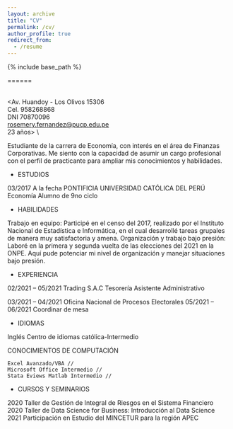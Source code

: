 ```yaml
---
layout: archive
title: "CV"
permalink: /cv/
author_profile: true
redirect_from:
  - /resume
---
```


{% include base_path %}


======

<Rosemery Fernandez Sanchez>  \
<Av. Huandoy - Los Olivos 15306 \
Cel. 958268868 \
DNI 70870096 \
rosemery.fernandez@pucp.edu.pe \
23 años> \

Estudiante de la carrera de Economía, con interés en el área de Finanzas Corporativas. 
Me siento con la capacidad de asumir un cargo profesional con el perfil de practicante para ampliar mis conocimientos y habilidades. 

* ESTUDIOS

03/2017 A la fecha	PONTIFICIA UNIVERSIDAD CATÓLICA DEL PERÚ	 
Economía
Alumno de 9no ciclo

* HABILIDADES

Trabajo en equipo: Participé en el censo del 2017, realizado por el Instituto Nacional de Estadística e Informática, en el cual desarrollé tareas grupales de manera muy satisfactoria y amena. 
Organización y trabajo bajo presión: Laboré en la primera y segunda vuelta de las elecciones del 2021 en la ONPE. Aquí pude potenciar mi nivel de organización y manejar situaciones bajo presión.

* EXPERIENCIA 
 
02/2021 – 05/2021      Trading S.A.C
				                 Tesorería
			              	   Asistente Administrativo	

03/2021 – 04/2021 	   Oficina Nacional de Procesos Electorales
05/2021 – 06/2021        Coordinar de mesa 
		
    
* IDIOMAS

Inglés		Centro de idiomas católica-Intermedio


CONOCIMIENTOS DE COMPUTACIÓN

	Excel Avanzado/VBA //
	Microsoft Office Intermedio //
	Stata Eviews Matlab Intermedio //

* CURSOS Y SEMINARIOS 

2020		           Taller de Gestión de Integral de Riesgos en el Sistema Financiero 
2020                          Taller de Data Science for Business: Introducción al Data Science  
2021   		           Participación en Estudio del MINCETUR para la región APEC

  
